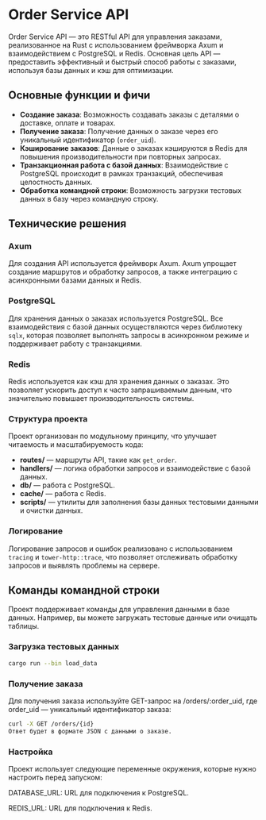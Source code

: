 # Order Service API

Order Service API — это RESTful API для управления заказами, реализованное на Rust с использованием фреймворка Axum и взаимодействием с PostgreSQL и Redis. Основная цель API — предоставить эффективный и быстрый способ работы с заказами, используя базы данных и кэш для оптимизации.

## Основные функции и фичи

- **Создание заказа**: Возможность создавать заказы с деталями о доставке, оплате и товарах.
- **Получение заказа**: Получение данных о заказе через его уникальный идентификатор (`order_uid`).
- **Кэширование заказов**: Данные о заказах кэшируются в Redis для повышения производительности при повторных запросах.
- **Транзакционная работа с базой данных**: Взаимодействие с PostgreSQL происходит в рамках транзакций, обеспечивая целостность данных.
- **Обработка командной строки**: Возможность загрузки тестовых данных в базу через командную строку.

## Технические решения

### Axum

Для создания API используется фреймворк Axum. Axum упрощает создание маршрутов и обработку запросов, а также интеграцию с асинхронными базами данных и Redis.

### PostgreSQL

Для хранения данных о заказах используется PostgreSQL. Все взаимодействия с базой данных осуществляются через библиотеку `sqlx`, которая позволяет выполнять запросы в асинхронном режиме и поддерживает работу с транзакциями.

### Redis

Redis используется как кэш для хранения данных о заказах. Это позволяет ускорить доступ к часто запрашиваемым данным, что значительно повышает производительность системы.

### Структура проекта

Проект организован по модульному принципу, что улучшает читаемость и масштабируемость кода:

- **routes/** — маршруты API, такие как `get_order`.
- **handlers/** — логика обработки запросов и взаимодействие с базой данных.
- **db/** — работа с PostgreSQL.
- **cache/** — работа с Redis.
- **scripts/** — утилиты для заполнения базы данных тестовыми данными и очистки данных.

### Логирование

Логирование запросов и ошибок реализовано с использованием `tracing` и `tower-http::trace`, что позволяет отслеживать обработку запросов и выявлять проблемы на сервере.

## Команды командной строки

Проект поддерживает команды для управления данными в базе данных. Например, вы можете загружать тестовые данные или очищать таблицы.

### Загрузка тестовых данных

```bash
cargo run --bin load_data
```
### Получение заказа
Для получения заказа используйте GET-запрос на /orders/:order_uid, где order_uid — уникальный идентификатор заказа:

```bash
curl -X GET /orders/{id}
Ответ будет в формате JSON с данными о заказе.
```

### Настройка
Проект использует следующие переменные окружения, которые нужно настроить перед запуском:

DATABASE_URL: URL для подключения к PostgreSQL.

REDIS_URL: URL для подключения к Redis.
